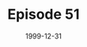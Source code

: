 ---
layout: podcast
title: Episode 51 
number: 51
subtitle: 
summary: 
date: 1999-12-31
location: https://dl.dropboxusercontent.com/s/96roprw5ckg9qj2/watir_podcast_51.mp3?dl=0
size: 
duration: 
---